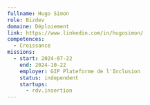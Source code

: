 ```yaml
---
fullname: Hugo Simon
role: Bizdev
domaine: Déploiement
link: https://www.linkedin.com/in/hugosimon/
competences:
  - Croissance
missions:
  - start: 2024-07-22
    end: 2024-10-22
    employer: GIP Plateforme de l'Inclusion
    status: independent
    startups:
      - rdv.insertion
---
```

